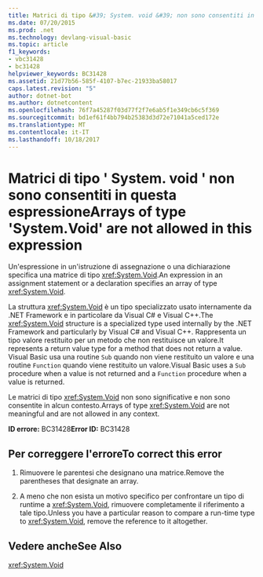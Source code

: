 ```yaml
---
title: Matrici di tipo &#39; System. void &#39; non sono consentiti in questa espressione
ms.date: 07/20/2015
ms.prod: .net
ms.technology: devlang-visual-basic
ms.topic: article
f1_keywords:
- vbc31428
- bc31428
helpviewer_keywords: BC31428
ms.assetid: 21d77b56-585f-4107-b7ec-21933ba58017
caps.latest.revision: "5"
author: dotnet-bot
ms.author: dotnetcontent
ms.openlocfilehash: 76f7a45287f03d77f2f7e6ab5f1e349cb6c5f369
ms.sourcegitcommit: bd1ef61f4bb794b25383d3d72e71041a5ced172e
ms.translationtype: MT
ms.contentlocale: it-IT
ms.lasthandoff: 10/18/2017
---
```

# <a name="arrays-of-type-39systemvoid39-are-not-allowed-in-this-expression"></a><span data-ttu-id="e58ab-102">Matrici di tipo &#39; System. void &#39; non sono consentiti in questa espressione</span><span class="sxs-lookup"><span data-stu-id="e58ab-102">Arrays of type &#39;System.Void&#39; are not allowed in this expression</span></span>
<span data-ttu-id="e58ab-103">Un'espressione in un'istruzione di assegnazione o una dichiarazione specifica una matrice di tipo <xref:System.Void>.</span><span class="sxs-lookup"><span data-stu-id="e58ab-103">An expression in an assignment statement or a declaration specifies an array of type <xref:System.Void>.</span></span>  
  
 <span data-ttu-id="e58ab-104">La struttura <xref:System.Void> è un tipo specializzato usato internamente da .NET Framework e in particolare da Visual C# e Visual C++.</span><span class="sxs-lookup"><span data-stu-id="e58ab-104">The <xref:System.Void> structure is a specialized type used internally by the .NET Framework and particularly by Visual C# and Visual C++.</span></span> <span data-ttu-id="e58ab-105">Rappresenta un tipo valore restituito per un metodo che non restituisce un valore.</span><span class="sxs-lookup"><span data-stu-id="e58ab-105">It represents a return value type for a method that does not return a value.</span></span> <span data-ttu-id="e58ab-106">Visual Basic usa una routine `Sub` quando non viene restituito un valore e una routine `Function` quando viene restituito un valore.</span><span class="sxs-lookup"><span data-stu-id="e58ab-106">Visual Basic uses a `Sub` procedure when a value is not returned and a `Function` procedure when a value is returned.</span></span>  
  
 <span data-ttu-id="e58ab-107">Le matrici di tipo <xref:System.Void> non sono significative e non sono consentite in alcun contesto.</span><span class="sxs-lookup"><span data-stu-id="e58ab-107">Arrays of type <xref:System.Void> are not meaningful and are not allowed in any context.</span></span>  
  
 <span data-ttu-id="e58ab-108">**ID errore:** BC31428</span><span class="sxs-lookup"><span data-stu-id="e58ab-108">**Error ID:** BC31428</span></span>  
  
## <a name="to-correct-this-error"></a><span data-ttu-id="e58ab-109">Per correggere l'errore</span><span class="sxs-lookup"><span data-stu-id="e58ab-109">To correct this error</span></span>  
  
1.  <span data-ttu-id="e58ab-110">Rimuovere le parentesi che designano una matrice.</span><span class="sxs-lookup"><span data-stu-id="e58ab-110">Remove the parentheses that designate an array.</span></span>  
  
2.  <span data-ttu-id="e58ab-111">A meno che non esista un motivo specifico per confrontare un tipo di runtime a <xref:System.Void>, rimuovere completamente il riferimento a tale tipo.</span><span class="sxs-lookup"><span data-stu-id="e58ab-111">Unless you have a particular reason to compare a run-time type to <xref:System.Void>, remove the reference to it altogether.</span></span>  
  
## <a name="see-also"></a><span data-ttu-id="e58ab-112">Vedere anche</span><span class="sxs-lookup"><span data-stu-id="e58ab-112">See Also</span></span>  
 <xref:System.Void>
